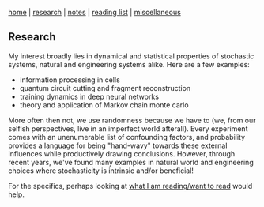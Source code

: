[home](./index.html)  |  [research](./research.html)  |  [notes](./notes.html)  |  [reading list](./reading_list.html)  |  [miscellaneous](./miscellaneous.html)

## Research

My interest broadly lies in dynamical and statistical properties of stochastic systems, natural and engineering systems alike. Here are a few examples:

- information processing in cells
- quantum circuit cutting and fragment reconstruction
- training dynamics in deep neural networks
- theory and application of Markov chain monte carlo 

More often then not, we use randomness because we have to (we, from our selfish perspectives, live in an imperfect world afterall). Every experiment comes with an unenumerable list of confounding factors, and probability provides a language for being "hand-wavy" towards these external influences while productively drawing conclusions. However, through recent years, we've found many examples in natural world and engineering choices where stochasticity is intrinsic and/or beneficial! 

For the specifics, perhaps looking at [what I am reading/want to read](./reading_list.html) would help. 

